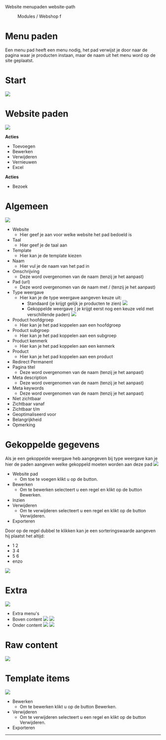 <properties>
	<page>
		<title>Website menupaden</title>
		<description>Website menupaden</description>
		<context>website-path</context>
	</page>
	<menu>
		<position>Modules / Webshop</position>
		<title>Menu paden</title>
		<sort>f</sort>
	</menu>
</properties>

# Menu paden #
Een menu pad heeft een menu nodig,
het pad verwijst je door naar de pagina waar je producten instaan, maar de naam uit het menu word op de site geplaatst.

# Start #

![](images/paden-start.JPg)

# Website paden #

![](images/paden-buttonbalk.JPg)

**Acties**

- Toevoegen
- Bewerken
- Verwijderen
- Vernieuwen
- Excel

**Acties**

- Bezoek

# Algemeen #

![](images/paden-algemeen.JPg)

- Website
	- Hier geef je aan voor welke website het pad bedoeld is
- Taal
	- Hier geef je de taal aan
- Template
	- Hier kan je de template kiezen
- Naam
	- Hier vul je de naam van het pad in
- Omschrijving
	- Deze word overgenomen van de naam (tenzij je het aanpast)
- Pad (url)
	- Deze word overgenomen van de naam met / (tenzij je het aanpast)
- Type weergave
	- Hier kan je de type weergave aangeven keuze uit:
		- Standaard (je krijgt gelijk je producten te zien)
		![](images/paden-standaard-website.jpg)
		- Gekoppelde weergave ( je krijgt eerst nog een keuze veld met verschillende paden)
		![](images/paden-gekoppelde-website.JPg)
- Product hoofdgroep
	- Hier kan je het pad koppelen aan een hoofdgroep
- Product subgroep
	- Hier kan je het pad koppelen aan een subgroep
- Product kenmerk
	- Hier kan je het pad koppelen aan een kenmerk
- Product
	- Hier kan je het pad koppelen aan een product
- Redirect Permanent
- Pagina titel
	- Deze word overgenomen van de naam (tenzij je het aanpast)
- Meta description
	- Deze word overgenomen van de naam (tenzij je het aanpast)
- Meta keywords
	- Deze word overgenomen van de naam (tenzij je het aanpast)
- Niet zichtbaar
- Zichtbaar vanaf
- Zichtbaar t/m
- Geoptimaliseerd voor
- Belangrijkheid
- Opmerking

# Gekoppelde gegevens #

Als je een gekoppelde weergave heb aangegeven bij type weergave kan je hier de paden aangeven welke gekoppeld moeten worden aan deze pad
![](images/paden-gekoppeldegegevens.JPg)

- Website pad
	- Om toe te voegen klikt u op de button.
- Bewerken
	- Om te bewerken selecteert u een regel en klikt op de button Bewerken.
- Inzien
- Verwijderen
	- Om te verwijderen selecteert u een regel en klikt op de button Verwijderen.
- Exporteren

Door op de regel dubbel te klikken kan je een sorteringswaarde aangeven
hij plaatst het altijd:

- 1	2
- 3	4
- 5 6
- enzo

![](images/paden-gekoppeldegegevens-sortering.JPG)

# Extra #

![](images/paden-extra.JPG)

- Extra menu's
- Boven content
	![](images/paden-extra-bovencontent.JPG)
	![](images/paden-extra-bovencontent-website.JPG)
- Onder content
	![](images/paden-extra-ondercontent.JPG)
	![](images/paden-extra-ondercontent-website.JPG)

# Raw content #

![](images/paden-rawcontent.JPG)

# Template items #

![](images/paden-template.JPG)

- Bewerken
	- Om te bewerken klikt u op de button Bewerken.
- Verwijderen
	- Om te verwijderen selecteert u een regel en klikt op de button Verwijderen.
- Exporteren

----------
